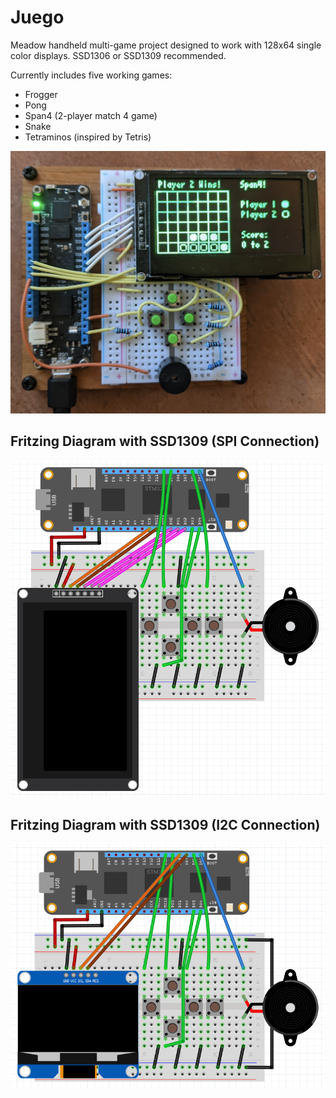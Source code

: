 # Juego
Meadow handheld multi-game project designed to work with 128x64 single color displays. SSD1306 or SSD1309 recommended.

Currently includes five working games:
- Frogger
- Pong
- Span4 (2-player match 4 game)
- Snake
- Tetraminos (inspired by Tetris)

!["Image of Juego Meadow prototype hardware"](./juego.png)

## Fritzing Diagram with SSD1309 (SPI Connection)

!["Image of Juego Meadow prototype hardware"](./juego_spi_fritzing.png)

## Fritzing Diagram with SSD1309 (I2C Connection)

!["Image of Juego Meadow prototype hardware"](./juego_i2c_fritzing.png)